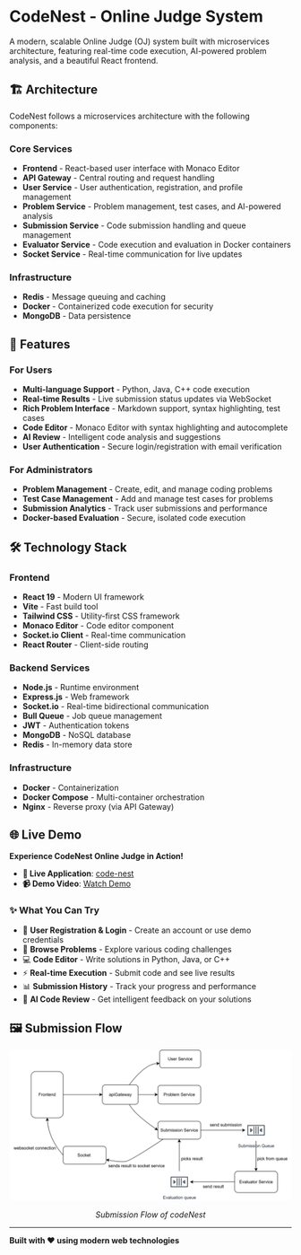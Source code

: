 # CodeNest - Online Judge System

A modern, scalable Online Judge (OJ) system built with microservices architecture, featuring real-time code execution, AI-powered problem analysis, and a beautiful React frontend.

## 🏗️ Architecture

CodeNest follows a microservices architecture with the following components:

### Core Services
- **Frontend** - React-based user interface with Monaco Editor
- **API Gateway** - Central routing and request handling
- **User Service** - User authentication, registration, and profile management
- **Problem Service** - Problem management, test cases, and AI-powered analysis
- **Submission Service** - Code submission handling and queue management
- **Evaluator Service** - Code execution and evaluation in Docker containers
- **Socket Service** - Real-time communication for live updates

### Infrastructure
- **Redis** - Message queuing and caching
- **Docker** - Containerized code execution for security
- **MongoDB** - Data persistence

## 🚀 Features

### For Users
- **Multi-language Support** - Python, Java, C++ code execution
- **Real-time Results** - Live submission status updates via WebSocket
- **Rich Problem Interface** - Markdown support, syntax highlighting, test cases
- **Code Editor** - Monaco Editor with syntax highlighting and autocomplete
- **AI Review** - Intelligent code analysis and suggestions
- **User Authentication** - Secure login/registration with email verification

### For Administrators
- **Problem Management** - Create, edit, and manage coding problems
- **Test Case Management** - Add and manage test cases for problems
- **Submission Analytics** - Track user submissions and performance
- **Docker-based Evaluation** - Secure, isolated code execution

## 🛠️ Technology Stack

### Frontend
- **React 19** - Modern UI framework
- **Vite** - Fast build tool
- **Tailwind CSS** - Utility-first CSS framework
- **Monaco Editor** - Code editor component
- **Socket.io Client** - Real-time communication
- **React Router** - Client-side routing

### Backend Services
- **Node.js** - Runtime environment
- **Express.js** - Web framework
- **Socket.io** - Real-time bidirectional communication
- **Bull Queue** - Job queue management
- **JWT** - Authentication tokens
- **MongoDB** - NoSQL database
- **Redis** - In-memory data store

### Infrastructure
- **Docker** - Containerization
- **Docker Compose** - Multi-container orchestration
- **Nginx** - Reverse proxy (via API Gateway)

## 🌐 Live Demo

**Experience CodeNest Online Judge in Action!**

- **🚀 Live Application**: [code-nest](https://www.code-nest.live/)
- **📹 Demo Video**: [Watch Demo](https://www.loom.com/share/0b354c2d92534f84bafb236b6f5d92ec?sid=e5b216d1-e26a-4dad-97f0-921fbcdbb3e6)

### ✨ What You Can Try
- 🔐 **User Registration & Login** - Create an account or use demo credentials
- 📝 **Browse Problems** - Explore various coding challenges
- 💻 **Code Editor** - Write solutions in Python, Java, or C++
- ⚡ **Real-time Execution** - Submit code and see live results
- 📊 **Submission History** - Track your progress and performance
- 🤖 **AI Code Review** - Get intelligent feedback on your solutions

## 🖼️ Submission Flow
<div align="center">
  <img src="./codeNest-SubmissionFlow.png" alt="Submission Flow" width="800"/>
  <p><em>Submission Flow of codeNest</em></p>
</div>

---

**Built with ❤️ using modern web technologies**
